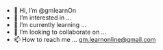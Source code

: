 - 👋 Hi, I’m @gmlearnOn
- 👀 I’m interested in ...
- 🌱 I’m currently learning ...
- 💞️ I’m looking to collaborate on ...
- 📫 How to reach me ... gm.learnonline@gmail.com

<!---
gmlearnOn/gmlearnOn is a ✨ special ✨ repository because its `README.md` (this file) appears on your GitHub profile.
You can click the Preview link to take a look at your changes.
--->
